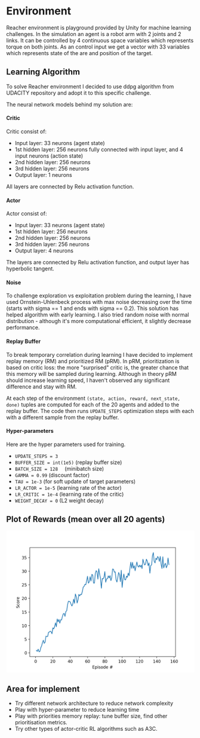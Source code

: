 # Environment 

Reacher environment is playground provided by Unity for machine learning challenges. In the simulation an agent is a robot arm with 2 joints and 2 links. It can be controlled by 4 continuous space variables which represents torque on both joints. As an control input we get a vector with 33 variables which represents state of the are and position of the target.

## Learning Algorithm

To solve Reacher environment I decided to use ddpg algorithm from UDACITY repository and adopt it to this specific challenge. 

The neural network models behind my solution are:

#### Critic

Critic consist of:

* Input layer: 33 neurons (agent state)
* 1st hidden layer: 256 neurons fully connected with input layer, and 4 input neurons (action state)
* 2nd hidden layer: 256 neurons 
* 3rd hidden layer: 256 neurons 
* Output layer: 1 neurons

All layers are connected by Relu activation function.

#### Actor

Actor consist of:

* Input layer: 33 neurons (agent state)
* 1st hidden layer: 256 neurons 
* 2nd hidden layer: 256 neurons 
* 3rd hidden layer: 256 neurons 
* Output layer: 4 neurons

The layers are connected by Relu activation function, and output layer has hyperbolic tangent.
    
#### Noise
To challenge exploration vs exploitation problem during the learning, I have used Ornstein-Uhlenbeck process with max noise decreasing over the time (starts with sigma == 1 and ends with sigma == 0.2). This solution has helped algorithm with early learning.
I also tried random noise with normal distribution - although it's more computational efficient, it slightly decrease performance.  

#### Replay Buffer
To break temporary correlation during learning I have decided to implement replay memory (RM) and prioritized RM (pRM). In pRM, prioritization is based on critic loss: the more "surprised" critic is, the greater chance that this memory will be sampled during learning. Although in theory pRM should increase learning speed, I haven't observed any significant difference and stay with RM.

At each step of the environment `(state, action, reward, next_state, done)` tuples are computed for each of the 20 agents and added to the replay buffer. The code then runs `UPDATE_STEPS` optimization steps with each with a different sample from the replay buffer.
#### Hyper-parameters
Here are the hyper parameters used for training.

* `UPDATE_STEPS = 3`
* `BUFFER_SIZE = int(1e5)`  (replay buffer size)
* `BATCH_SIZE = 128  `      (minibatch size)
* `GAMMA = 0.99`            (discount factor)
* `TAU = 1e-3`              (for soft update of target parameters)
* `LR_ACTOR = 1e-5`         (learning rate of the actor)
* `LR_CRITIC = 1e-4`        (learning rate of the critic)
* `WEIGHT_DECAY = 0`        (L2 weight decay)

## Plot of Rewards (mean over all 20 agents)
![](scores_report.png)

## Area for implement 
* Try different network architecture to reduce network complexity
* Play with hyper-parameter to reduce learning time 
* Play with priorities memory replay: tune buffer size, find other prioritisation metrics.
* Try other types of actor-critic RL algorithms such as A3C.

 